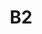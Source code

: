 ---
layout: mote
menu: false
title: B2
letter: B
number: 2
description: Mote B2
permalink: /B2/
prev: B1
next: B3
---